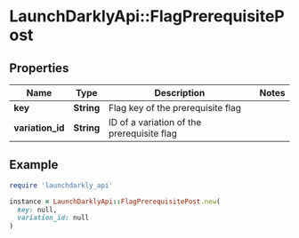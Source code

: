 # LaunchDarklyApi::FlagPrerequisitePost

## Properties

| Name | Type | Description | Notes |
| ---- | ---- | ----------- | ----- |
| **key** | **String** | Flag key of the prerequisite flag |  |
| **variation_id** | **String** | ID of a variation of the prerequisite flag |  |

## Example

```ruby
require 'launchdarkly_api'

instance = LaunchDarklyApi::FlagPrerequisitePost.new(
  key: null,
  variation_id: null
)
```


